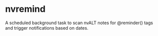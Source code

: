 nvremind
========

A scheduled background task to scan nvALT notes for @reminder() tags and trigger notifications based on dates.
